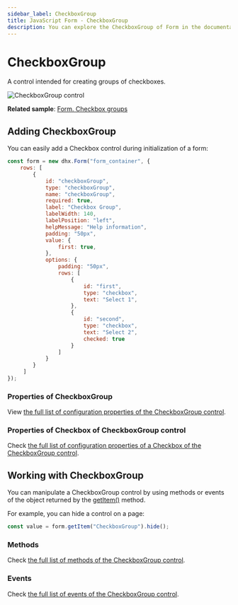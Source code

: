 ```yaml
---
sidebar_label: CheckboxGroup
title: JavaScript Form - CheckboxGroup 
description: You can explore the CheckboxGroup of Form in the documentation of the DHTMLX JavaScript UI library. Browse developer guides and API reference, try out code examples and live demos, and download a free 30-day evaluation version of DHTMLX Suite 7.
---
```


# CheckboxGroup

A control intended for creating groups of checkboxes.

![CheckboxGroup control](../assets/form/form_checkboxgroup.png)

**Related sample**: [Form. Checkbox groups](https://snippet.dhtmlx.com/p89u4ovb)

## Adding CheckboxGroup

You can easily add a Checkbox control during initialization of a form:

~~~js
const form = new dhx.Form("form_container", { 
    rows: [
        {
			id: "checkboxGroup",
			type: "checkboxGroup",
			name: "checkboxGroup",
			required: true,
			label: "Checkbox Group",
			labelWidth: 140,
			labelPosition: "left",
			helpMessage: "Help information",
			padding: "50px",
			value: {
				first: true,
			},
			options: {
				padding: "50px",
				rows: [
					{
						id: "first",
						type: "checkbox",
						text: "Select 1",
					},
					{
						id: "second",
						type: "checkbox",
						text: "Select 2",
						checked: true
					}
				]
			}
		}
     ]
});
~~~

### Properties of CheckboxGroup

View [the full list of configuration properties of the CheckboxGroup control](form/api/checkbox_group/api_checkboxgroup_properties.md).

### Properties of Checkbox of CheckboxGroup control

Check [the full list of configuration properties of a Checkbox of the CheckboxGroup control](form/api/checkbox_group/api_checkboxgroup_properties.md#properties-of-a-checkbox-of-checkboxgroup).

## Working with CheckboxGroup

You can manipulate a CheckboxGroup control by using methods or events of the object returned by the [getItem()](form/api/form_getitem_method.md) method.

For example, you can hide a control on a page:

~~~js
const value = form.getItem("CheckboxGroup").hide();
~~~

### Methods

Check [the full list of methods of the CheckboxGroup control](form/api/api_overview.md#checkboxgroup-methods).

### Events

Check [the full list of events of the CheckboxGroup control](form/api/api_overview.md#checkboxgroup-events).
